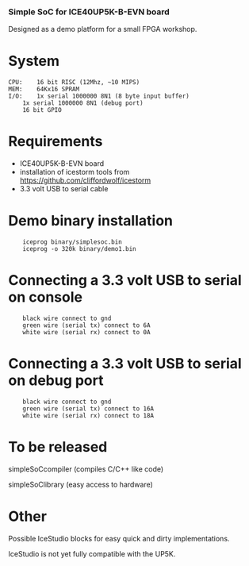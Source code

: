 ### Simple SoC for ICE40UP5K-B-EVN board

Designed as a demo platform for a small FPGA workshop.

# System

	CPU:	16 bit RISC (12Mhz, ~10 MIPS)
	MEM:	64Kx16 SPRAM
	I/O:	1x serial 1000000 8N1 (8 byte input buffer)
		1x serial 1000000 8N1 (debug port)
		16 bit GPIO

# Requirements
* ICE40UP5K-B-EVN board
* installation of icestorm tools from https://github.com/cliffordwolf/icestorm
* 3.3 volt USB to serial cable

# Demo binary installation
````
    iceprog binary/simplesoc.bin
    iceprog -o 320k binary/demo1.bin
````

# Connecting a 3.3 volt USB to serial on console
````
	black wire connect to gnd
	green wire (serial tx) connect to 6A
	white wire (serial rx) connect to 0A
````

# Connecting a 3.3 volt USB to serial on debug port
````
	black wire connect to gnd
	green wire (serial tx) connect to 16A
	white wire (serial rx) connect to 18A
````

# To be released
simpleSoCcompiler (compiles C/C++ like code)

simpleSoClibrary  (easy access to hardware)

# Other
Possible IceStudio blocks for easy quick and dirty implementations.

IceStudio is not yet fully compatible with the UP5K.
